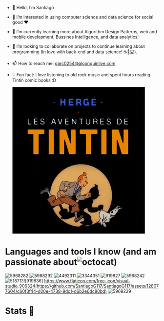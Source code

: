 - 👋 Hello, I’m Santiago
- 👀 I’m interested in using computer science and data science for social good ❤️
- 🌱 I’m currently learning more about Algorithm Design Patterns, web and mobile development, Bussines Intelligence, and data analytics!
- 💞️ I’m looking to collaborate on projects to continue learning about programming (In love with back-end and data science! ☕🐍💻).
- 📫 How to reach me: garc0254@algonquinlive.com
- 💡 Fun fact: I love listening to old rock music and spent hours reading Tintin comic books :D

     ![Tintin](tintin.gif)

# Languages and tools I know (and am passionate about![octocat](https://github.com/SantiagoG117/SantiagoG117/assets/128077604/30ce711f-9d86-4b97-b5f1-283fe62211b9))

![5968282](https://github.com/SantiagoG117/SantiagoG117/assets/128077604/f14af888-a403-4fb0-98ea-5d7938bea7ec) ![5968292](https://github.com/SantiagoG117/SantiagoG117/assets/128077604/8063f814-77a2-489f-9d50-5d0265c7c05c) ![4492311](https://github.com/SantiagoG117/SantiagoG117/assets/128077604/b00a3431-3833-42b7-a9be-45390cf8142e) ![3344351](https://github.com/SantiagoG117/SantiagoG117/assets/128077604/1d6df4f7-f66b-49ad-8424-673033b50c49) ![919827](https://github.com/SantiagoG117/SantiagoG117/assets/128077604/55de9dcc-0c4c-454b-b36f-f307f15d7e94) ![5968242](https://github.com/SantiagoG117/SantiagoG117/assets/128077604/65170ae2-08bd-4a5e-ac0b-7a3aa88d7cfc) ![518713](https://github.com/SantiagoG117/SantiagoG117/assets/128077604/105d1799-7d31-423f-9cc9-cc0396ad26a4)![919836] https://www.flaticon.com/free-icon/visual-studio_906324(https://github.com/SantiagoG117/SantiagoG117/assets/128077604/c60f3f44-d20e-4738-9dc1-d6b2e6dc80bd) ![5969229](https://github.com/SantiagoG117/SantiagoG117/assets/128077604/29152451-63ca-4716-8b3d-d9862139cfff)

# Stats 👀






